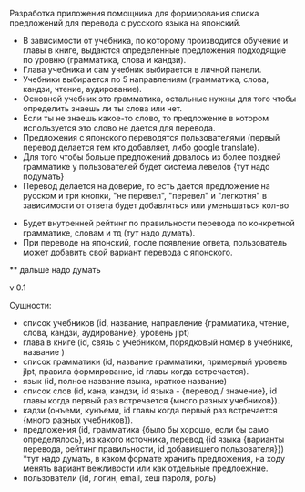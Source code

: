 Разработка приложения помощника для формирования списка предложений для перевода с русского языка на японский. 

- В зависимости от учебника, по которому производится обучение и главы в книге, выдаются определенные предложения
подходящие по уровню (грамматика, слова и кандзи). 
- Глава учебника и сам учебник выбирается в личной панели. 
- Учебники выбирается по 5 направлениям (грамматика, слова, кандзи, чтение, аудирование).
- Основной учебник это грамматика, остальные нужны для того чтобы определить знаешь ли ты слова или нет.
- Если ты не знаешь какое-то слово, то предложение в котором используется это слово не дается для перевода.
- Предложения с японского переводятся пользователями (первый перевод делается тем кто добавляет, либо google translate).
- Для того чтобы больше предложений довалось из более поздней грамматике у пользователей будет система левелов 
        {тут надо подумать}
- Перевод делается на доверие, то есть дается предложение на русском и три кнопки, "не перевел", "перевел" и "легкотня"
        в зависимости от ответа будет добавляться или уменьшаться кол-во
* Будет внутренней рейтинг по правильности перевода по конкретной грамматике, словам и тд (тут надо думать).
* При переводе на японский, после появление ответа, пользователь может добавить свой вариант перевода с японского.

** дальше надо думать

v 0.1

Сущности:
- список учебников (id, название, направление {грамматика, чтение, слова, кандзи, аудирование}, уровень jlpt)
- глава в книге (id, связь с учебником, порядковый номер в учебнике, название )
- список грамматики (id, название грамматики, примерный уровень jlpt, правила формирование, id главы когда встречается).
- язык (id, полное название языка, краткое название)
- список слов (id, кана, кандзи, id языка - {перевод / значение}, 
        id главы когда первый раз встречается {много разных учебников}).
- кадзи (онъеми, кунъеми, id главы когда первый раз встречается {много разных учебников}).
- предложения (id, грамматика {было бы хорошо, если бы само определялось}, из какого источника, перевод 
        {id языка {варианты перевода, рейтинг правильности, id добавившего пользователя}}) *тут надо думать, в каком 
        формате хранить предложения, на ходу менять вариант вежливости или как отдельные предлоежние.
- пользователи (id, логин, email, хеш пароля, роль)